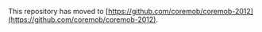 This repository has moved to [https://github.com/coremob/coremob-2012](https://github.com/coremob/coremob-2012).
